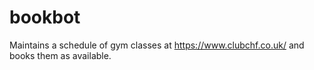 # bookbot
Maintains a schedule of gym classes at https://www.clubchf.co.uk/ and books them as available.
